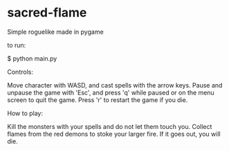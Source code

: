 # sacred-flame
Simple roguelike made in pygame

to run:

$ python main.py

Controls:

Move character with WASD, and cast spells with the arrow keys.
Pause and unpause the game with 'Esc', and press 'q' while paused or on the menu screen to quit the game.
Press 'r' to restart the game if you die.

How to play:

Kill the monsters with your spells and do not let them touch you. Collect flames from the red demons to stoke
your larger fire. If it goes out, you will die. 
